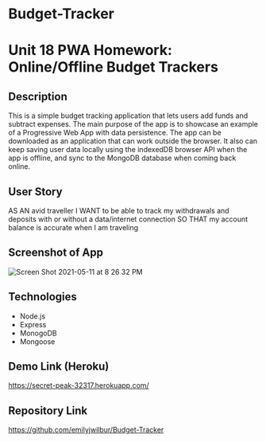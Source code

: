 # Budget-Tracker

# Unit 18 PWA Homework: Online/Offline Budget Trackers

## Description
This is a simple budget tracking application that lets users add funds and subtract expenses. The main purpose of the app is to showcase an example of a Progressive Web App with data persistence. The app can be downloaded as an application that can work outside the browser. It also can keep saving user data locally using the indexedDB browser API when the app is offline, and sync to the MongoDB database when coming back online.


## User Story
AS AN avid traveller
I WANT to be able to track my withdrawals and deposits with or without a data/internet connection
SO THAT my account balance is accurate when I am traveling


## Screenshot of App
![Screen Shot 2021-05-11 at 8 26 32 PM](https://user-images.githubusercontent.com/79462454/117900548-650ba580-b297-11eb-91f7-0807f396728e.png)

## Technologies
- Node.js
- Express
- MonogoDB
- Mongoose

## Demo Link (Heroku)
https://secret-peak-32317.herokuapp.com/

## Repository Link
https://github.com/emilyjwilbur/Budget-Tracker


